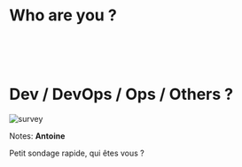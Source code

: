 <!-- .slide: class="full-center" -->
# Who are you ?

<br><br><br>

# Dev / DevOps / Ops / Others ?

![survey](./assets/images/qrcode_openfeedback.io.png)

Notes: **Antoine**

Petit sondage rapide, qui êtes vous ?

